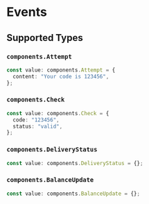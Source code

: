 # Events


## Supported Types

### `components.Attempt`

```typescript
const value: components.Attempt = {
  content: "Your code is 123456",
};
```

### `components.Check`

```typescript
const value: components.Check = {
  code: "123456",
  status: "valid",
};
```

### `components.DeliveryStatus`

```typescript
const value: components.DeliveryStatus = {};
```

### `components.BalanceUpdate`

```typescript
const value: components.BalanceUpdate = {};
```

